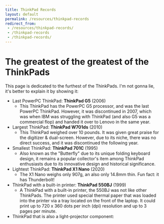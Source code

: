 ```yaml
---
title: ThinkPad Records
layout: default
permalink: /resources/thinkpad-records
redirect_from:
 - /resources/thinkpad-records/
 - /thinkpad-records
 - /thinkpad-records/
---
```


# The greatest of the greatest of the ThinkPads

This page is dedicated to the furthest of the ThinkPads. I'm not gonna lie, it's better to explain it by showing it:
- Last PowerPC ThinkPad: **ThinkPad G5** (2006)
    - This ThinkPad has the PowerPC G5 processor, and was the last PowerPC ThinkPad. However, it was discontinued in 2007, which was when IBM was struggling with ThinkPad (and also G5 was a commercial flop) and handed it over to Lenovo in the same year.
- Largest ThinkPad: **ThinkPad W701ds** (2010)
    - This ThinkPad weighed over 10 pounds. It was given great praise for the digitizer & dual-screen. However, due to its niche, there was no direct success, and it was discontinued the following year.
- Smallest ThinkPad: **ThinkPad 701C** (1995)
    - Also known as the "Butterfly" due to its unique folding keyboard design, it remains a popular collector's item among ThinkPad enthusiasts due to its innovative design and historical significance.
- Lightest ThinkPad: **ThinkPad X1 Nano** (2020)
    - The X1 Nano weighs only 907g, an also only 14.8mm thin. Fun fact: it has Thunderbolt!
- ThinkPad with a built-in printer: **ThinkPad 550BJ** (1999)
    - A ThinkPad with a built-in printer, the 550BJ was not like other ThinkPads. The printer used special thermal paper that was loaded into the printer via a tray located on the front of the laptop. It could print up to 720 x 360 dots per inch (dpi) resolution and up to 3 pages per minute.
- ThinkPad that is also a light-projector component: 
